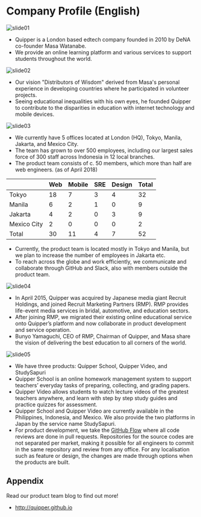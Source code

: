 # Company Profile (English)

![slide01](https://cloud.githubusercontent.com/assets/4939774/20208734/7f2d6b74-a833-11e6-9181-fa88747e01e0.png)

- Quipper is a London based edtech company founded in 2010 by DeNA co-founder Masa Watanabe.
- We provide an online learning platform and various services to support students throughout the world.

![slide02](https://cloud.githubusercontent.com/assets/4939774/20208738/8173d800-a833-11e6-8e9d-3ec4a2af006e.png)

- Our vision "Distributors of Wisdom" derived from Masa's personal experience in developing countries where he participated in volunteer projects.
- Seeing educational inequalities with his own eyes, he founded Quipper to contribute to the disparities in education with internet technology and mobile devices.

![slide03](https://cloud.githubusercontent.com/assets/14937062/20047069/e77fb7a6-a4f3-11e6-9c28-380fae0925d4.png)

- We currently have 5 offices located at London (HQ), Tokyo, Manila, Jakarta, and Mexico City.
- The team has grown to over 500 employees, including our largest sales force of 300 staff across Indonesia in 12 local branches.
- The product team consists of c. 50 members, which more than half are web engineers. (as of April 2018)

| | Web | Mobile | SRE | Design | Total |
| --- | --- | --- | --- | --- | --- |
| Tokyo | 18 | 7 | 3 | 4 | 32 |
| Manila | 6 | 2 | 1 | 0 | 9 |
| Jakarta | 4 | 2 | 0 | 3 | 9 |
| Mexico City | 2 | 0 | 0 | 0 | 2 |
| Total | 30 | 11 | 4 | 7 | 52 |

- Currently, the product team is located mostly in Tokyo and Manila, but we plan to increase the number of employees in Jakarta etc.
- To reach across the globe and work efficiently, we communicate and collaborate through GitHub and Slack, also with members outside the product team.

![slide04](https://cloud.githubusercontent.com/assets/4939774/20208741/836ab91c-a833-11e6-971e-472e5b39c4e0.png)

- In April 2015, Quipper was acquired by Japanese media giant Recruit Holdings, and joined Recruit Marketing Partners (RMP). RMP provides life-event media services in bridal, automotive, and education sectors.
- After joining RMP, we migrated their existing online educational service onto Quipper’s platform and now collaborate in product development and service operation.
- Bunyo Yamaguchi, CEO of RMP, Chairman of Quipper, and Masa share the vision of delivering the best education to all corners of the world.

![slide05](https://cloud.githubusercontent.com/assets/14937062/23536860/49f49696-000b-11e7-8f3a-77eb4e2b80c0.png)

- We have three products: Quipper School, Quipper Video, and StudySapuri
- Quipper School is an online homework management system to support teachers’ everyday tasks of preparing, collecting, and grading papers.
- Quipper Video allows students to watch lecture videos of the greatest teachers anywhere, and learn with step by step study guides and practice quizzes for assessment.
- Quipper School and Quipper Video are currently available in the Philippines, Indonesia, and Mexico. We also provide the two platforms in Japan by the service name StudySapuri.
- For product development, we take the [GitHub Flow](https://guides.github.com/introduction/flow/) where all code reviews are done in pull requests. Repositories for the source codes are not separated per market, making it possible for all engineers to commit in the same repository and review from any office. For any localisation such as feature or design, the changes are made through options when the products are built.

## Appendix

Read our product team blog to find out more!

- http://quipper.github.io

